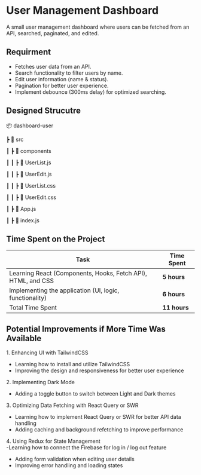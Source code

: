 # User Management Dashboard

 A small user management dashboard where users can be fetched from an API, searched,
paginated, and edited.

## Requirment

- Fetches user data from an API.  
- Search functionality to filter users by name.  
- Edit user information (name & status).  
- Pagination for better user experience.  
- Implement debounce (300ms delay) for optimized searching.



## Designed Strucutre
📦 dashboard-user

 ┣ 📂 src
 
 ┃ ┣ 📂 components
 
 ┃ ┃ ┣ 📜 UserList.js
 
 ┃ ┃ ┣ 📜 UserEdit.js
 
 ┃ ┃ ┣ 📜 UserList.css
 
 ┃ ┃ ┣ 📜 UserEdit.css
 
 ┃ ┣ 📜 App.js
 
 ┃ ┣ 📜 index.js

 ## Time Spent on the Project
| Task | Time Spent |
|------|------------|
| Learning React (Components, Hooks, Fetch API), HTML, and CSS | **5 hours** |
| Implementing the application (UI, logic, functionality) | **6 hours** |
| Total Time Spent | **11 hours** |

## Potential Improvements if More Time Was Available
1️. Enhancing UI with TailwindCSS
   - Learning how to install and utilize TailwindCSS  
   - Improving the design and responsiveness for better user experience  

2️. Implementing Dark Mode
   - Adding a toggle button to switch between Light and Dark themes   

3️. Optimizing Data Fetching with React Query or SWR
   - Learning how to implement React Query or SWR for better API data handling  
   - Adding caching and background refetching to improve performance  

4️. Using Redux for State Management  
   -Learning how to connect the Firebase for log in / log out feature 
   - Adding form validation when editing user details  
   - Improving error handling and loading states  
